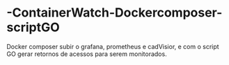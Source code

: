 # -ContainerWatch-Dockercomposer-scriptGO
Docker composer subir o grafana, prometheus e cadVisior, e com o script GO gerar retornos de acessos para serem monitorados.
